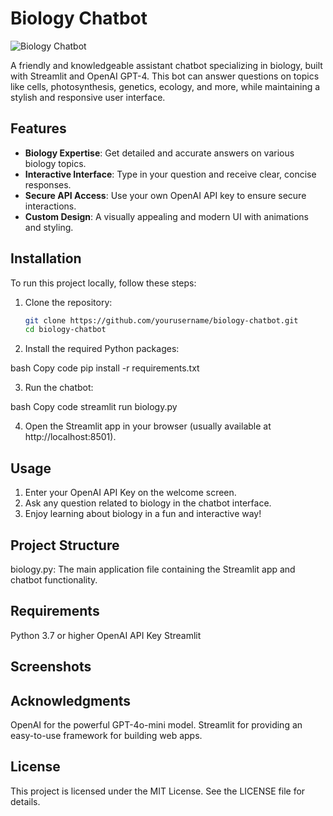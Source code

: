 # Biology Chatbot

![Biology Chatbot](https://radical.vc/wp-content/uploads/2023/07/Biology-Image.jpg)

A friendly and knowledgeable assistant chatbot specializing in biology, built with Streamlit and OpenAI GPT-4. This bot can answer questions on topics like cells, photosynthesis, genetics, ecology, and more, while maintaining a stylish and responsive user interface.

## Features

- **Biology Expertise**: Get detailed and accurate answers on various biology topics.
- **Interactive Interface**: Type in your question and receive clear, concise responses.
- **Secure API Access**: Use your own OpenAI API key to ensure secure interactions.
- **Custom Design**: A visually appealing and modern UI with animations and styling.

## Installation

To run this project locally, follow these steps:

1. Clone the repository:
   ```bash
   git clone https://github.com/yourusername/biology-chatbot.git
   cd biology-chatbot
2. Install the required Python packages:

bash
Copy code
pip install -r requirements.txt

3. Run the chatbot:

bash
Copy code
streamlit run biology.py

4. Open the Streamlit app in your browser (usually available at http://localhost:8501).

## Usage

1. Enter your OpenAI API Key on the welcome screen.
2. Ask any question related to biology in the chatbot interface.
3. Enjoy learning about biology in a fun and interactive way!
   
## Project Structure

biology.py: The main application file containing the Streamlit app and chatbot functionality.

## Requirements

Python 3.7 or higher
OpenAI API Key
Streamlit

## Screenshots




## Acknowledgments
OpenAI for the powerful GPT-4o-mini model.
Streamlit for providing an easy-to-use framework for building web apps.

## License
This project is licensed under the MIT License. See the LICENSE file for details.

